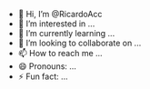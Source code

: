 - 👋 Hi, I’m @RicardoAcc
- 👀 I’m interested in ...
- 🌱 I’m currently learning ...
- 💞️ I’m looking to collaborate on ...
- 📫 How to reach me ...
- 😄 Pronouns: ...
- ⚡ Fun fact: ...

<!---
RicardoAcc/RicardoAcc is a ✨ special ✨ repository because its `README.md` (this file) appears on your GitHub profile.
You can click the Preview link to take a look at your changes.
--->
